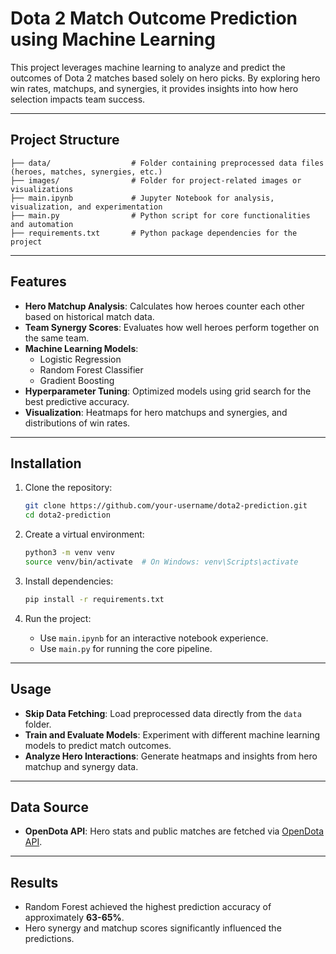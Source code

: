 


# Dota 2 Match Outcome Prediction using Machine Learning

This project leverages machine learning to analyze and predict the outcomes of Dota 2 matches based solely on hero picks. By exploring hero win rates, matchups, and synergies, it provides insights into how hero selection impacts team success.

---

## Project Structure

```plaintext
├── data/                  # Folder containing preprocessed data files (heroes, matches, synergies, etc.)
├── images/                # Folder for project-related images or visualizations
├── main.ipynb             # Jupyter Notebook for analysis, visualization, and experimentation
├── main.py                # Python script for core functionalities and automation
├── requirements.txt       # Python package dependencies for the project
```

---

## Features

- **Hero Matchup Analysis**: Calculates how heroes counter each other based on historical match data.
- **Team Synergy Scores**: Evaluates how well heroes perform together on the same team.
- **Machine Learning Models**:
  - Logistic Regression
  - Random Forest Classifier
  - Gradient Boosting
- **Hyperparameter Tuning**: Optimized models using grid search for the best predictive accuracy.
- **Visualization**: Heatmaps for hero matchups and synergies, and distributions of win rates.

---

## Installation

1. Clone the repository:
   ```bash
   git clone https://github.com/your-username/dota2-prediction.git
   cd dota2-prediction
   ```

2. Create a virtual environment:
   ```bash
   python3 -m venv venv
   source venv/bin/activate  # On Windows: venv\Scripts\activate
   ```

3. Install dependencies:
   ```bash
   pip install -r requirements.txt
   ```

4. Run the project:
   - Use `main.ipynb` for an interactive notebook experience.
   - Use `main.py` for running the core pipeline.

---

## Usage

- **Skip Data Fetching**: Load preprocessed data directly from the `data` folder.
- **Train and Evaluate Models**: Experiment with different machine learning models to predict match outcomes.
- **Analyze Hero Interactions**: Generate heatmaps and insights from hero matchup and synergy data.

---

## Data Source

- **OpenDota API**: Hero stats and public matches are fetched via [OpenDota API](https://docs.opendota.com/).

---

## Results

- Random Forest achieved the highest prediction accuracy of approximately **63-65%**.
- Hero synergy and matchup scores significantly influenced the predictions.

